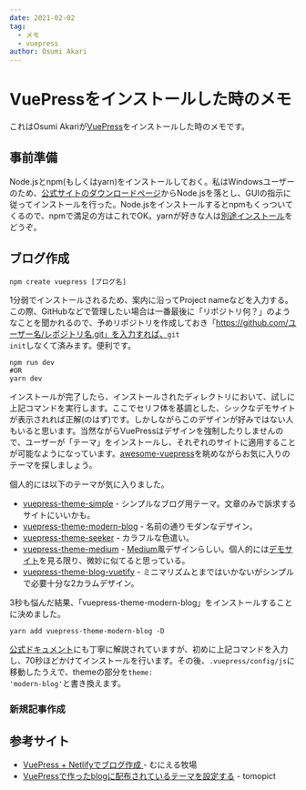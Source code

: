 ```yaml
---
date: 2021-02-02
tag: 
  - メモ
  - vuepress
author: Osumi Akari
---
```

# VuePressをインストールした時のメモ

これはOsumi Akariが[VuePress](https://vuepress.vuejs.org/)をインストールした時のメモです。

## 事前準備
Node.jsとnpm(もしくはyarn)をインストールしておく。私はWindowsユーザーのため、[公式サイトのダウンロードページ](https://nodejs.org/ja/download/)からNode.jsを落とし、GUIの指示に従ってインストールを行った。Node.jsをインストールするとnpmもくっついてくるので、npmで満足の方はこれでOK。yarnが好きな人は[別途インストール](https://yarnpkg.com/)をどうぞ。

## ブログ作成
```
npm create vuepress [ブログ名]
```
1分弱でインストールされるため、案内に沿ってProject nameなどを入力する。この際、GitHubなどで管理したい場合は一番最後に「リポジトリ何？」のようなことを聞かれるので、予めリポジトリを作成しておき「https://github.com/ユーザー名/レポジトリ名.git」を入力すれば、<code>git init</code>しなくて済みます。便利です。

```
npm run dev
#OR
yarn dev
```
インストールが完了したら、インストールされたディレクトリにおいて、試しに上記コマンドを実行します。ここでセリフ体を基調とした、シックなデモサイトが表示されれば正解(のはず)です。しかしながらこのデザインが好みではない人もいると思います。当然ながらVuePressはデザインを強制したりしませんので、ユーザーが「テーマ」をインストールし、それぞれのサイトに適用することが可能なようになっています。[awesome-vuepress](https://github.com/vuepress/awesome-vuepress)を眺めながらお気に入りのテーマを探しましょう。

個人的には以下のテーマが気に入りました。
* [vuepress-theme-simple](https://github.com/viko16/vuepress-theme-simple) - シンプルなブログ用テーマ。文章のみで訴求するサイトにいいかも。
* [vuepress-theme-modern-blog](https://github.com/z3by/vuepress-theme-modern-blog) - 名前の通りモダンなデザイン。
* [vuepress-theme-seeker](https://github.com/wensonsmith/vuepress-theme-seeker) - カラフルな色遣い。
* [vuepress-theme-medium](https://github.com/z3by/vuepress-theme-medium) - [Medium](https://medium.com/)風デザインらしい。個人的には[デモサイト](https://vuepress-theme-medium.z3by.com/)を見る限り、微妙に似てると思っている。
* [vuepress-theme-blog-vuetify](https://github.com/ttskch/vuepress-theme-blog-vuetify/) - ミニマリズムとまではいかないがシンプルで必要十分な2カラムデザイン。

3秒も悩んだ結果、「vuepress-theme-modern-blog」をインストールすることに決めました。
```
yarn add vuepress-theme-modern-blog -D
```
[公式ドキュメント](https://github.com/z3by/vuepress-theme-modern-blog/blob/master/README.md)にも丁寧に解説されていますが、初めに上記コマンドを入力し、70秒ほどかけてインストールを行います。その後、<code>.vuepress/config/js</code>に移動したうえで、themeの部分を<code>theme: 'modern-blog'</code>と書き換えます。



### 新規記事作成

## 参考サイト
- [VuePress + Netlifyでブログ作成 ](https://meuniere.dev/posts/2020/08/06/create-vuepress.html) - むにえる牧場
- [VuePressで作ったblogに配布されているテーマを設定する](https://qiita.com/tomopict/items/9da7cf28c9bcd5f933cb) - tomopict